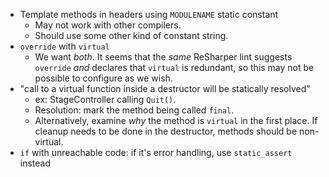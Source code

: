  * Template methods in headers using `MODULENAME` static constant
    * May not work with other compilers.
    * Should use some other kind of constant string.
 * `override` with `virtual`
    * We want *both*. It seems that the *same* ReSharper lint suggests
       `override` *and* declares that `virtual` is redundant, so this may not
       be possible to configure as we wish.
 * "call to a virtual function inside a destructor will be statically resolved"
    * ex: StageController calling `Quit()`.
    * Resolution: mark the method being called `final`.
    * Alternatively, examine *why* the method is `virtual` in the first place.
      If cleanup needs to be done in the destructor, methods should be
      non-virtual.
 * `if` with unreachable code: if it's error handling, use `static_assert` instead
